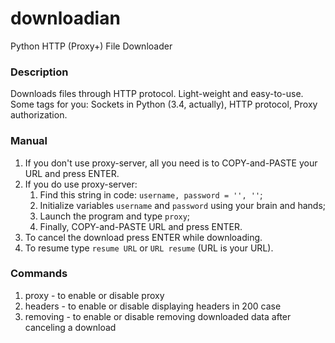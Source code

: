 # downloadian
Python HTTP (Proxy+) File Downloader

### Description
Downloads files through HTTP protocol. Light-weight and easy-to-use.
Some tags for you: Sockets in Python (3.4, actually), HTTP protocol, Proxy authorization.

### Manual
1. If you don't use proxy-server, all you need is to COPY-and-PASTE your URL and press ENTER.
2. If you do use proxy-server:
   1. Find this string in code: ```username, password = '', ''```;
   2. Initialize variables ```username``` and ```password``` using your brain and hands;
   3. Launch the program and type ```proxy```;
   4. Finally, COPY-and-PASTE URL and press ENTER.
3. To cancel the download press ENTER while downloading.
4. To resume type ```resume URL``` or ```URL resume``` (URL is your URL).

### Commands
1. proxy - to enable or disable proxy
2. headers - to enable or disable displaying headers in 200 case
3. removing - to enable or disable removing downloaded data after canceling a download
